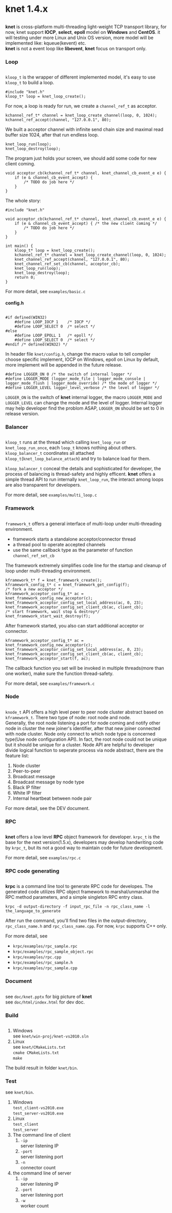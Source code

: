 # knet 1.4.x #
##

**knet** is cross-platform multi-threading light-weight TCP transport library, for now, knet support **IOCP**, **select**, **epoll** model on **Windows** and **CentOS**. it will testing under more Linux and Unix OS version, more model will be implemented like: kqueue(kevent) etc.   
**knet** is not a event loop like **libevent**, **knet** focus on transport only.

### Loop ###
##

`kloop_t` is the wrapper of different implemented model, it's easy to use `kloop_t` to build a loop.    

	#include "knet.h"
	kloop_t* loop = knet_loop_create();

For now, a loop is ready for run, we create a `channel_ref_t` as acceptor.

	kchannel_ref_t* channel = knet_loop_create_channel(loop, 0, 1024);
	kchannel_ref_accept(channel, "127.0.0.1", 80);

We built a acceptor channel with infinite send chain size and maximal read buffer size 1024, after that run endless loop.

	knet_loop_run(loop);
	knet_loop_destroy(loop);

The program just holds your screen, we should add some code for new client coming.

	void acceptor_cb(kchannel_ref_t* channel, knet_channel_cb_event_e e) {
	    if (e & channel_cb_event_accept) {
	        /* TODO do job here */
	    }
	}

The whole story:

	#include "knet.h"

	void acceptor_cb(kchannel_ref_t* channel, knet_channel_cb_event_e e) {
	    if (e & channel_cb_event_accept) { /* the new client coming */
	        /* TODO do job here */
	    }
	}

	int main() {
		kloop_t* loop = knet_loop_create();
		kchannel_ref_t* channel = knet_loop_create_channel(loop, 0, 1024);
		knet_channel_ref_accept(channel, "127.0.0.1", 80);
		knet_channel_ref_set_cb(channel, acceptor_cb);
		knet_loop_run(loop);
		knet_loop_destroy(loop);
		return 0;
	}

For more detail, see `examples/basic.c`

#### config.h ####
##

	#if defined(WIN32)
		#define LOOP_IOCP 1    /* IOCP */
		#define LOOP_SELECT 0  /* select */
	#else
		#define LOOP_EPOLL 1   /* epoll */
		#define LOOP_SELECT 0  /* select */
	#endif /* defined(WIN32) */

In header file `knet/config.h`, change the macro value to tell compiler choose specific implement, IOCP on Windows, epoll on Linux by default, more implement will be appended in the future release.   

	#define LOGGER_ON 0 /* the switch of internal logger */
	#define LOGGER_MODE (logger_mode_file | logger_mode_console | logger_mode_flush | logger_mode_override) /* the mode of logger */
	#define LOGGER_LEVEL logger_level_verbose /* the level of logger */

`LOGGER_ON` is the switch of **knet** internal logger, the macro `LOGGER_MODE` and `LOGGER_LEVEL` can change the mode and the level of logger. Internal logger may help developer find the problom ASAP, `LOGGER_ON` should be set to 0 in release version.

### Balancer ###
##

`kloop_t` runs at the thread which calling `knet_loop_run` or `knet_loop_run_once`, each `loop_t` knows nothing
about others. `kloop_balancer_t` coordinates all attached `kloop_t`(`knet_loop_balance_attach`) and try to balance load for them.   

`kloop_balancer_t` conceal the details and sophisticated for developer, the process of balancing is thread-safety  and highly efficent. **knet** offers a simple thread API to run internally `knet_loop_run`, the interact among loops are also transparent for developers.

For more detail, see `examples/multi_loop.c`

### Framework ###
##

`framework_t` offers a general interface of multi-loop under multi-threading environment.

- framework starts a standalone acceptor/connector thread
- a thread pool to operate accepted channels
- use the same callback type as the parameter of function `channel_ref_set_cb` 

The framework extremely simplifies code line for the startup and cleanup of loop under multi-threading environment.

	kframework_t* f = knet_framework_create();
	kframework_config_t* c = knet_framework_get_config(f);
	/* fork a new acceptor */
    kframework_acceptor_config_t* ac = knet_framework_config_new_acceptor(c);
    knet_framework_acceptor_config_set_local_address(ac, 0, 23);
    knet_framework_acceptor_config_set_client_cb(ac, client_cb);
    /* start framework, wait stop & destroy*/
    knet_framework_start_wait_destroy(f);
	
After framework started, you also can start additional acceptor or connector.

	kframework_acceptor_config_t* ac = knet_framework_config_new_acceptor(c);
    knet_framework_acceptor_config_set_local_address(ac, 0, 23);
    knet_framework_acceptor_config_set_client_cb(ac, client_cb);
	knet_framework_acceptor_start(f, ac);

The callback function you set will be invoked in multiple threads(more than one worker), make sure the function thread-safety.

For more detail, see `examples/framework.c`

### Node ###
##

`knode_t` API offers a high level peer to peer node cluster abstract based on `kframework_t`. There two type of node: root node and node.  
Generally, the root node listening a port for node coming and notify other node in cluster the new joiner's identifier, after that new joiner connected with node cluster. Node only connect to which node type is concerned type(Use node configuration API). In fact, the root node could not be unique but it should be unique for a cluster. Node API are helpful to developer divide logical function to seperate process via node abstract, there are the feature list:   

1. Node cluster
2. Peer-to-peer   
3. Broadcast message   
4. Broadcast message by node type   
5. Black IP filter   
6. White IP filter   
7. Internal heartbeat between node pair

For more detail, see the DEV document.

### RPC ###
##

**knet** offers a low level **RPC** object framework for developer. `krpc_t` is the base for the next version(1.5.x), developers may develop handwriting code by `krpc_t`, but its not a good way to maintain code for future development.

For more detail, see `examples/rpc.c`

### RPC code generating ###
##

**krpc** is a command line tool to generate RPC code for developes. The generated code utilizes RPC object framework to marshal/unmarshal the RPC method parameters, and a simple singleton RPC entry class.

`krpc -d output-directory -f input_rpc_file -n rpc_class_name -l the_language_to_generate`

After run the command, you'll find two files in the output-directory, `rpc_class_name.h` and `rpc_class_name.cpp`. For now, `krpc` supports C++ only.

For more detail, see

- `krpc/examples/rpc_sample.rpc`
- `krpc/examples/rpc_sample_object.rpc`
- `krpc/examples/rpc.cpp`
- `krpc/examples/rpc_sample.h`
- `krpc/examples/rpc_sample.cpp`

### Document ###
##

see `doc/knet.pptx` for big picture of **knet**   
see `doc/html/index.html` for dev doc.

### Build ###
##

1. Windows   
	see `knet/win-proj/knet-vs2010.sln`
2. Linux   
	see `knet/CMakeLists.txt`   
	`cmake CMakeLists.txt`   
	`make`   

The build result in folder `knet/bin`.

### Test ###

see `knet/bin`.

1. Windows   
	`test_client-vs2010.exe`   
	`test_server-vs2010.exe`
2. Linux   
	`test_client`   
	`test_server`   
3. The command line of client
 	1. `-ip`   
 		server listening IP
 	2. `-port`   
 		server listening port
    3. `-n`   
    	connector count   
4. the command line of server   
	1. `-ip`   
 		server listening IP
 	2. `-port`   
 		server listening port   
    3. `-w`   
    	worker count

